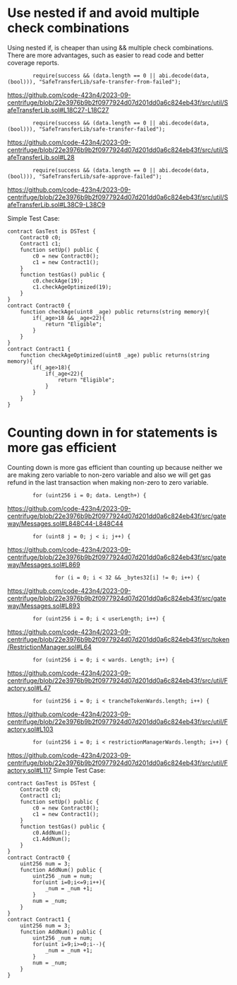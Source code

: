 # Use nested if and avoid multiple check combinations

Using nested if, is cheaper than using && multiple check combinations. There are more advantages, such as easier to read code and better coverage reports.

```
        require(success && (data.length == 0 || abi.decode(data, (bool))), "SafeTransferLib/safe-transfer-from-failed");
```
https://github.com/code-423n4/2023-09-centrifuge/blob/22e3976b9b2f0977924d07d201dd0a6c824eb43f/src/util/SafeTransferLib.sol#L18C27-L18C27

```
        require(success && (data.length == 0 || abi.decode(data, (bool))), "SafeTransferLib/safe-transfer-failed");
```
https://github.com/code-423n4/2023-09-centrifuge/blob/22e3976b9b2f0977924d07d201dd0a6c824eb43f/src/util/SafeTransferLib.sol#L28

```
        require(success && (data.length == 0 || abi.decode(data, (bool))), "SafeTransferLib/safe-approve-failed");
```
https://github.com/code-423n4/2023-09-centrifuge/blob/22e3976b9b2f0977924d07d201dd0a6c824eb43f/src/util/SafeTransferLib.sol#L38C9-L38C9

Simple Test Case:
```
contract GasTest is DSTest {
    Contract0 c0;
    Contract1 c1;
    function setUp() public {
        c0 = new Contract0();
        c1 = new Contract1();
    }
    function testGas() public {
        c0.checkAge(19);
        c1.checkAgeOptimized(19);
    }
}
contract Contract0 {
    function checkAge(uint8 _age) public returns(string memory){
        if(_age>18 && _age<22){
            return "Eligible";
        }
    }
}
contract Contract1 {
    function checkAgeOptimized(uint8 _age) public returns(string memory){
        if(_age>18){
            if(_age<22){
                return "Eligible";
            }
        }
    }
}
```

# Counting down in for statements is more gas efficient

Counting down is more gas efficient than counting up because neither we are making zero variable to non-zero variable and also we will get gas refund in the last transaction when making non-zero to zero variable.

```
        for (uint256 i = 0; data. Length+) {
```
https://github.com/code-423n4/2023-09-centrifuge/blob/22e3976b9b2f0977924d07d201dd0a6c824eb43f/src/gateway/Messages.sol#L848C44-L848C44

```
        for (uint8 j = 0; j < i; j++) {
```
https://github.com/code-423n4/2023-09-centrifuge/blob/22e3976b9b2f0977924d07d201dd0a6c824eb43f/src/gateway/Messages.sol#L869

```
               for (i = 0; i < 32 && _bytes32[i] != 0; i++) {
```
https://github.com/code-423n4/2023-09-centrifuge/blob/22e3976b9b2f0977924d07d201dd0a6c824eb43f/src/gateway/Messages.sol#L893

```
        for (uint256 i = 0; i < userLength; i++) {
```
https://github.com/code-423n4/2023-09-centrifuge/blob/22e3976b9b2f0977924d07d201dd0a6c824eb43f/src/token/RestrictionManager.sol#L64

```
        for (uint256 i = 0; i < wards. Length; i++) {
```
https://github.com/code-423n4/2023-09-centrifuge/blob/22e3976b9b2f0977924d07d201dd0a6c824eb43f/src/util/Factory.sol#L47
```
        for (uint256 i = 0; i < trancheTokenWards.length; i++) {
```
https://github.com/code-423n4/2023-09-centrifuge/blob/22e3976b9b2f0977924d07d201dd0a6c824eb43f/src/util/Factory.sol#L103

```
        for (uint256 i = 0; i < restrictionManagerWards.length; i++) {
```
https://github.com/code-423n4/2023-09-centrifuge/blob/22e3976b9b2f0977924d07d201dd0a6c824eb43f/src/util/Factory.sol#L117
Simple Test Case:
```
contract GasTest is DSTest {
    Contract0 c0;
    Contract1 c1;
    function setUp() public {
        c0 = new Contract0();
        c1 = new Contract1();
    }
    function testGas() public {
        c0.AddNum();
        c1.AddNum();
    }
}
contract Contract0 {
    uint256 num = 3;
    function AddNum() public {
        uint256 _num = num;
        for(uint i=0;i<=9;i++){
            _num = _num +1;
        }
        num = _num;
    }
}
contract Contract1 {
    uint256 num = 3;
    function AddNum() public {
        uint256 _num = num;
        for(uint i=9;i>=0;i--){
            _num = _num +1;
        }
        num = _num;
    }
}
```